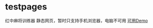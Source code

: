 # testpages
红中麻将训练器
静态网页，暂时只支持手机浏览器，电脑不可用
[可用Demo](https://testpages-aw19tf6t-qwwangzai1.4everland.app/)
